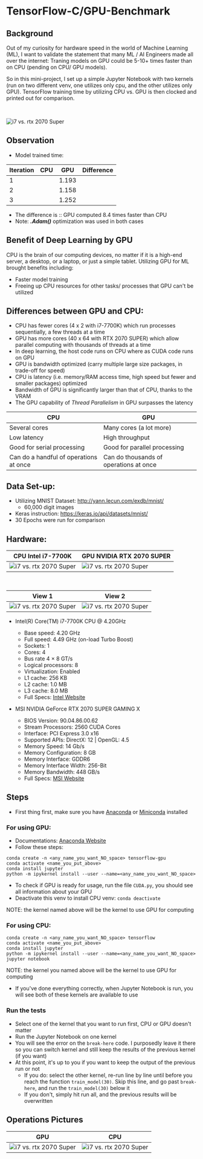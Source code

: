 # TensorFlow-C/GPU-Benchmark
## Background
Out of my curiosity for hardware speed in the world of Machine Learning (ML), I want to validate the statement that many ML / AI Engineers made all over the internet: Traning models on GPU could be 5-10+ times faster than on CPU (pending on CPU/ GPU models). 

So in this mini-project, I set up a simple Jupyter Notebook with two kernels (run on two different venv, one utilizes only cpu, and the other utilizes only GPU). TensorFlow training time by utilizing CPU vs. GPU is then clocked and printed out for comparison.

<br>

![i7 vs. rtx 2070 Super](Img/readme.png)


## Observation
* Model trained time:

Iteration | CPU | GPU | Difference
----- | ------ | ------ | -------
1 |  | 1.193 |  | 
2 |  | 1.158 |  | 
3 |  | 1.252 |  | 


* The difference is :: GPU computed 8.4 times faster than CPU
* Note: ***.Adam()*** optimization was used in both cases


## Benefit of Deep Learning by GPU
CPU is the brain of our computing devices, no matter if it is a high-end server, a desktop, or a laptop, or just a simple tablet. Utilizing GPU for ML brought benefits including: 
* Faster model training
* Freeing up CPU resources for other tasks/ processes that GPU can't be utilized

## Differences between GPU and CPU:
* CPU has fewer cores (4 x 2 with i7-7700K) which run processes sequentially, a few threads at a time
* GPU has more cores (40 x 64 with RTX 2070 SUPER) which allow parallel computing with thousands of threads at a time
* In deep learning, the host code runs on CPU where as CUDA code runs on GPU
* GPU is bandwidth optimized (carry multiple large size packages, in trade-off for speed)
* CPU is latency (i.e. memory/RAM access time, high speed but fewer and smaller packages) optimized
* Bandwidth of GPU is significantly larger than that of CPU, thanks to the VRAM
* The GPU capability of *Thread Parallelism* in GPU surpasses the latency

CPU | GPU
----- | ------
Several cores   | Many cores (a lot more)
Low latency | High throughput
Good for serial processing | Good for parallel processing
Can do a handful of operations at once | Can do thousands of operations at once

## Data Set-up:
* Utilizing MNIST Dataset: http://yann.lecun.com/exdb/mnist/
    * 60,000 digit images
* Keras instruction: https://keras.io/api/datasets/mnist/
* 30 Epochs were run for comparison

## Hardware:

 CPU Intel i7-7700K |  GPU NVIDIA RTX 2070 SUPER
---------|---------
  ![i7 vs. rtx 2070 Super](Img/setup4.jpg) | ![i7 vs. rtx 2070 Super](Img/setup2.jpg) 

<br>

View 1  |  View 2 
---------|---------
 ![i7 vs. rtx 2070 Super](Img/setup0.jpg) | ![i7 vs. rtx 2070 Super](Img/setup1.jpg) 


* Intel(R) Core(TM) i7-7700K CPU @ 4.20GHz
	* Base speed:	4.20 GHz
	* Full speed:	4.49 GHz (on-load Turbo Boost)
	* Sockets:	1
	* Cores:	4
    * Bus rate	4 × 8 GT/s
	* Logical processors:	8
	* Virtualization:	Enabled
	* L1 cache:	256 KB
	* L2 cache:	1.0 MB
	* L3 cache:	8.0 MB
    * Full Specs: <a href="https://ark.intel.com/content/www/us/en/dark/products/97129/intel-core-i7-7700k-processor-8m-cache-up-to-4-50-ghz.html">Intel Website</a>

* MSI NVIDIA GeForce RTX 2070 SUPER GAMING X
    * BIOS Version: 90.04.86.00.62
    * Stream Processors:	2560 CUDA Cores
    * Interface:	PCI Express 3.0 x16
    * Supported APIs:	DirectX: 12 | OpenGL: 4.5
    * Memory Speed:	14 Gb/s
    * Memory Configuration:	8 GB
    * Memory Interface:	GDDR6
    * Memory Interface Width:	256-Bit
    * Memory Bandwidth:	448 GB/s
    * Full Specs: <a href="https://www.msi.com/Graphics-card/GeForce-RTX-2070-GAMING-X-8G/Specification">MSI Website</a>

## Steps  
* First thing first, make sure you have <a href="https://www.anaconda.com/products/individual">Anaconda</a> or <a href="https://docs.conda.io/en/latest/miniconda.html">Miniconda</a> installed

### For using GPU:
* Documentations: <a href="https://docs.anaconda.com/anaconda/user-guide/tasks/tensorflow/"> Anaconda Website</a> 
* Follow these steps:
```
conda create -n <any_name_you_want_NO_space> tensorflow-gpu
conda activate <name_you_put_above>
conda install jupyter
python -m ipykernel install --user --name=<any_name_you_want_NO_space>
```  
* To check if GPU is ready for usage, run the file ```CUDA.py```, you should see all information about your GPU
* Deactivate this venv to install CPU venv: ```conda deactivate```   

NOTE: the kernel named above will be the kernel to use GPU for computing

### For using CPU:
```
conda create -n <any_name_you_want_NO_space> tensorflow
conda activate <name_you_put_above>
conda install jupyter
python -m ipykernel install --user --name=<any_name_you_want_NO_space>
jupyter notebook
```  

NOTE: the kernel you named above will be the kernel to use GPU for computing
* If you've done everything correctly, when Jupyter Notebook is run, you will see both of these kernels are available to use

### Run the tests
* Select one of the kernel that you want to run first, CPU or GPU doesn't matter
* Run the Jupyter Notebook on one kernel
* You will see the error on the ```break-here``` code. I purposedly leave it there so you can switch kernel and still keep the results of the previous kernel (if you want)
* At this point, it's up to you if you want to keep the output of the previous run or not
	* If you do: select the other kernel, re-run line by line until before you reach the function ```train_model(30)```. Skip this line, and go past ```break-here```, and run the ```train_model(30)``` below it
	* If you don't, simply hit run all, and the previous results will be overwritten
	
## Operations Pictures
 GPU | CPU
---- | ----
![i7 vs. rtx 2070 Super](Img/GPU-Load.png) | ![i7 vs. rtx 2070 Super](Img/CPU-Load.jpg)
